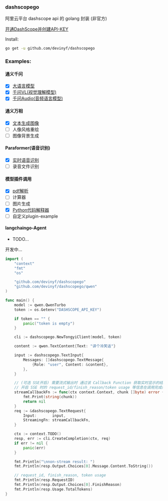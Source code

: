 ### dashscopego

阿里云平台 dashscope api 的 golang 封装 (非官方)

[开通DashScope并创建API-KEY](https://help.aliyun.com/zh/dashscope/developer-reference/activate-dashscope-and-create-an-api-key)

Install:
```sh
go get -u github.com/devinyf/dashscopego
```


### Examples:
#### 通义千问
- [x] [大语言模型](./example/qwen/stream_call.go)
- [x] [千问VL(视觉理解模型)](./example/qwen_vl/stream_call.go)
- [x] [千问Audio(音频语言模型)](./example/qwen_audio/stream_call.go)
#### 通义万相
- [x] [文本生成图像](./example/wanx/img_generation.go)
- [ ] 人像风格重绘
- [ ] 图像背景生成
#### Paraformer(语音识别)
- [x] [实时语音识别](./example/paraformer/speech2text.go)
- [ ] 录音文件识别
#### 模型插件调用
- [x] [pdf解析](./example/qwen_plugins/pdf_extracter/main.go)
- [ ] 计算器
- [ ] 图片生成
- [x] [Python代码解释器](./example/qwen_plugins/code_interpreter/main.go)
- [ ] 自定义plugin-example
#### langchaingo-Agent 
- TODO...

开发中...


```go
import (
	"context"
	"fmt"
	"os"

	"github.com/devinyf/dashscopego"
	"github.com/devinyf/dashscopego/qwen"
)

func main() {
	model := qwen.QwenTurbo
	token := os.Getenv("DASHSCOPE_API_KEY")

	if token == "" {
		panic("token is empty")
	}

	cli := dashscopego.NewTongyiClient(model, token)

	content := qwen.TextContent{Text: "讲个冷笑话"}

	input := dashscopego.TextInput{
		Messages: []dashscopego.TextMessage{
			{Role: "user", Content: &content},
		},
	}

	// (可选 SSE开启) 需要流式输出时 通过该 Callback Function 获取实时显示的结果
	// 开启 SSE 时的 request_id/finish_reason/token usage 等信息在调用完成统一返回(resp)
	streamCallbackFn := func(ctx context.Context, chunk []byte) error {
		fmt.Print(string(chunk))
		return nil
	}
	req := &dashscopego.TextRequest{
		Input:       input,
		StreamingFn: streamCallbackFn,
	}

	ctx := context.TODO()
	resp, err := cli.CreateCompletion(ctx, req)
	if err != nil {
		panic(err)
	}

	fmt.Println("\nnon-stream result: ")
	fmt.Println(resp.Output.Choices[0].Message.Content.ToString())

	// request_id, finish_reason, token usage
	fmt.Println(resp.RequestID)
	fmt.Println(resp.Output.Choices[0].FinishReason)
	fmt.Println(resp.Usage.TotalTokens)
}
```
